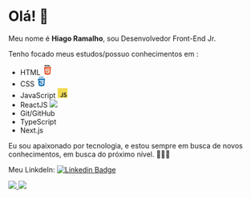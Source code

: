 
# Olá! 🤟

Meu nome é **Hiago Ramalho**, sou Desenvolvedor Front-End Jr.

Tenho focado meus estudos/possuo conhecimentos em :
  - HTML  <img src="https://raw.githubusercontent.com/devicons/devicon/master/icons/html5/html5-original-wordmark.svg" width="20" /> 
  - CSS  <img src="https://raw.githubusercontent.com/devicons/devicon/master/icons/css3/css3-plain-wordmark.svg" width="20" />
  - JavaScript  <img src="https://raw.githubusercontent.com/devicons/devicon/master/icons/javascript/javascript-original.svg" width="20" />
  - ReactJS  <img src="https://i.ibb.co/4RHMmLQ/react.png" width="20"/>
  - Git/GitHub
  - TypeScript
  - Next.js

Eu sou apaixonado por tecnologia, e estou sempre em busca de novos conhecimentos, em busca do próximo nível. 👨‍💻🚀


Meu LinkdeIn: [![Linkedin Badge](https://img.shields.io/badge/-LinkedIn-blue?style=flat-square&logo=Linkedin&logoColor=white&link=https://www.linkedin.com/in/hiago-ramalho/)](https://www.linkedin.com/in/hiago-ramalho/) 


<div>
  <a href="https://github.com/anuraghazra/github-readme-stats">
    <img height="180em" src="https://github-readme-stats.vercel.app/api?username=hiago-ramalho&theme=dracula" />
  </a>
  <a href="https://github.com/anuraghazra/convoychat">
    <img height="180em" src="https://github-readme-stats.vercel.app/api/top-langs/?username=hiago-ramalho&layout=compact&theme=dracula" />
  </a>
</div>

